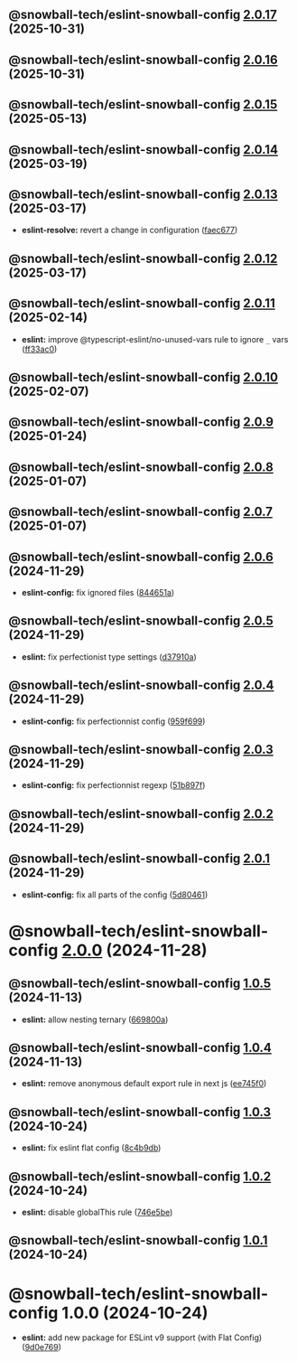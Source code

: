 ## @snowball-tech/eslint-snowball-config [2.0.17](https://github.com/snowball-tech/glacier/compare/@snowball-tech/eslint-snowball-config@2.0.16...@snowball-tech/eslint-snowball-config@2.0.17) (2025-10-31)

## @snowball-tech/eslint-snowball-config [2.0.16](https://github.com/snowball-tech/glacier/compare/@snowball-tech/eslint-snowball-config@2.0.15...@snowball-tech/eslint-snowball-config@2.0.16) (2025-10-31)

## @snowball-tech/eslint-snowball-config [2.0.15](https://github.com/snowball-tech/glacier/compare/@snowball-tech/eslint-snowball-config@2.0.14...@snowball-tech/eslint-snowball-config@2.0.15) (2025-05-13)

## @snowball-tech/eslint-snowball-config [2.0.14](https://github.com/snowball-tech/glacier/compare/@snowball-tech/eslint-snowball-config@2.0.13...@snowball-tech/eslint-snowball-config@2.0.14) (2025-03-19)

## @snowball-tech/eslint-snowball-config [2.0.13](https://github.com/snowball-tech/glacier/compare/@snowball-tech/eslint-snowball-config@2.0.12...@snowball-tech/eslint-snowball-config@2.0.13) (2025-03-17)

- **eslint-resolve:** revert a change in configuration ([faec677](https://github.com/snowball-tech/glacier/commit/faec6775bb9b008d1118cfbda8fc388587f17f0b))

## @snowball-tech/eslint-snowball-config [2.0.12](https://github.com/snowball-tech/glacier/compare/@snowball-tech/eslint-snowball-config@2.0.11...@snowball-tech/eslint-snowball-config@2.0.12) (2025-03-17)

## @snowball-tech/eslint-snowball-config [2.0.11](https://github.com/snowball-tech/glacier/compare/@snowball-tech/eslint-snowball-config@2.0.10...@snowball-tech/eslint-snowball-config@2.0.11) (2025-02-14)

- **eslint:** improve @typescript-eslint/no-unused-vars rule to ignore `_` vars ([ff33ac0](https://github.com/snowball-tech/glacier/commit/ff33ac07e23a72ac45285ea94c5914b6fa4cc5c4))

## @snowball-tech/eslint-snowball-config [2.0.10](https://github.com/snowball-tech/glacier/compare/@snowball-tech/eslint-snowball-config@2.0.9...@snowball-tech/eslint-snowball-config@2.0.10) (2025-02-07)

## @snowball-tech/eslint-snowball-config [2.0.9](https://github.com/snowball-tech/glacier/compare/@snowball-tech/eslint-snowball-config@2.0.8...@snowball-tech/eslint-snowball-config@2.0.9) (2025-01-24)

## @snowball-tech/eslint-snowball-config [2.0.8](https://github.com/snowball-tech/glacier/compare/@snowball-tech/eslint-snowball-config@2.0.7...@snowball-tech/eslint-snowball-config@2.0.8) (2025-01-07)

## @snowball-tech/eslint-snowball-config [2.0.7](https://github.com/snowball-tech/glacier/compare/@snowball-tech/eslint-snowball-config@2.0.6...@snowball-tech/eslint-snowball-config@2.0.7) (2025-01-07)

## @snowball-tech/eslint-snowball-config [2.0.6](https://github.com/snowball-tech/glacier/compare/@snowball-tech/eslint-snowball-config@2.0.5...@snowball-tech/eslint-snowball-config@2.0.6) (2024-11-29)

- **eslint-config:** fix ignored files ([844651a](https://github.com/snowball-tech/glacier/commit/844651a435ed467881cb43699d4490983e3a15ef))

## @snowball-tech/eslint-snowball-config [2.0.5](https://github.com/snowball-tech/glacier/compare/@snowball-tech/eslint-snowball-config@2.0.4...@snowball-tech/eslint-snowball-config@2.0.5) (2024-11-29)

- **eslint:** fix perfectionist type settings ([d37910a](https://github.com/snowball-tech/glacier/commit/d37910abe081ebe663e1e1349d337639c505cb67))

## @snowball-tech/eslint-snowball-config [2.0.4](https://github.com/snowball-tech/glacier/compare/@snowball-tech/eslint-snowball-config@2.0.3...@snowball-tech/eslint-snowball-config@2.0.4) (2024-11-29)

- **eslint-config:** fix perfectionnist config ([959f699](https://github.com/snowball-tech/glacier/commit/959f699a2ac77b6d1da58283416f891f20bc2cb8))

## @snowball-tech/eslint-snowball-config [2.0.3](https://github.com/snowball-tech/glacier/compare/@snowball-tech/eslint-snowball-config@2.0.2...@snowball-tech/eslint-snowball-config@2.0.3) (2024-11-29)

- **eslint-config:** fix perfectionnist regexp ([51b897f](https://github.com/snowball-tech/glacier/commit/51b897feb6dd896ef2b1c280764a164f37bdbcaa))

## @snowball-tech/eslint-snowball-config [2.0.2](https://github.com/snowball-tech/glacier/compare/@snowball-tech/eslint-snowball-config@2.0.1...@snowball-tech/eslint-snowball-config@2.0.2) (2024-11-29)

## @snowball-tech/eslint-snowball-config [2.0.1](https://github.com/snowball-tech/glacier/compare/@snowball-tech/eslint-snowball-config@2.0.0...@snowball-tech/eslint-snowball-config@2.0.1) (2024-11-29)

- **eslint-config:** fix all parts of the config ([5d80461](https://github.com/snowball-tech/glacier/commit/5d804619aefb85497354d9bba7178b2fa2294470))

# @snowball-tech/eslint-snowball-config [2.0.0](https://github.com/snowball-tech/glacier/compare/@snowball-tech/eslint-snowball-config@1.0.5...@snowball-tech/eslint-snowball-config@2.0.0) (2024-11-28)

## @snowball-tech/eslint-snowball-config [1.0.5](https://github.com/snowball-tech/glacier/compare/@snowball-tech/eslint-snowball-config@1.0.4...@snowball-tech/eslint-snowball-config@1.0.5) (2024-11-13)

- **eslint:** allow nesting ternary ([669800a](https://github.com/snowball-tech/glacier/commit/669800ac45b01d95be03ff5f85ea2b0559da2e6c))

## @snowball-tech/eslint-snowball-config [1.0.4](https://github.com/snowball-tech/glacier/compare/@snowball-tech/eslint-snowball-config@1.0.3...@snowball-tech/eslint-snowball-config@1.0.4) (2024-11-13)

- **eslint:** remove anonymous default export rule in next js ([ee745f0](https://github.com/snowball-tech/glacier/commit/ee745f05f8c589266d274ba55e5164830e3af90f))

## @snowball-tech/eslint-snowball-config [1.0.3](https://github.com/snowball-tech/glacier/compare/@snowball-tech/eslint-snowball-config@1.0.2...@snowball-tech/eslint-snowball-config@1.0.3) (2024-10-24)

- **eslint:** fix eslint flat config ([8c4b9db](https://github.com/snowball-tech/glacier/commit/8c4b9db805ccb292ebaebe406ae302e1f38113cc))

## @snowball-tech/eslint-snowball-config [1.0.2](https://github.com/snowball-tech/glacier/compare/@snowball-tech/eslint-snowball-config@1.0.1...@snowball-tech/eslint-snowball-config@1.0.2) (2024-10-24)

- **eslint:** disable globalThis rule ([746e5be](https://github.com/snowball-tech/glacier/commit/746e5be96e35d9c654e3b7dd3fefd353a1a868f5))

## @snowball-tech/eslint-snowball-config [1.0.1](https://github.com/snowball-tech/glacier/compare/@snowball-tech/eslint-snowball-config@1.0.0...@snowball-tech/eslint-snowball-config@1.0.1) (2024-10-24)

# @snowball-tech/eslint-snowball-config 1.0.0 (2024-10-24)

- **eslint:** add new package for ESLint v9 support (with Flat Config) ([9d0e769](https://github.com/snowball-tech/glacier/commit/9d0e7692bf955368830bb1d6003a4b25856277f2))
